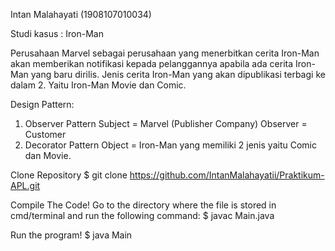 Intan Malahayati (1908107010034)

Studi kasus : Iron-Man

Perusahaan Marvel sebagai perusahaan yang menerbitkan cerita Iron-Man akan memberikan notifikasi kepada pelanggannya apabila ada cerita Iron-Man yang baru dirilis. Jenis cerita Iron-Man yang akan dipublikasi terbagi ke dalam 2. Yaitu Iron-Man Movie dan Comic.


Design Pattern:
1. Observer Pattern
   Subject  = Marvel (Publisher Company)
   Observer = Customer
2. Decorator Pattern
   Object = Iron-Man yang memiliki 2 jenis yaitu Comic dan Movie.
 

Clone Repository
  $ git clone https://github.com/IntanMalahayatii/Praktikum-APL.git

Compile The Code!
Go to the directory where the file is stored in cmd/terminal and run the following command:
     $ javac Main.java

Run the program!
    $ java Main
